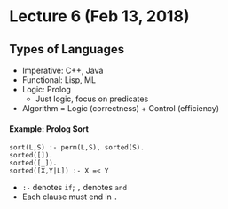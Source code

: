 # Lecture 6 (Feb 13, 2018)
## Types of Languages
* Imperative: C++, Java
* Functional: Lisp, ML
* Logic: Prolog
  * Just logic, focus on predicates
* Algorithm = Logic (correctness) + Control (efficiency)
#### Example: Prolog Sort
```
sort(L,S) :- perm(L,S), sorted(S).
sorted([]).
sorted([_]).
sorted([X,Y|L]) :- X =< Y
```
* `:-` denotes `if`; `,` denotes `and`
* Each clause must end in `.`
